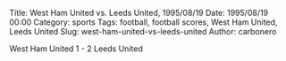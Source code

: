Title: West Ham United vs. Leeds United, 1995/08/19
Date: 1995/08/19 00:00
Category: sports
Tags: football, football scores, West Ham United, Leeds United
Slug: west-ham-united-vs-leeds-united
Author: carbonero


West Ham United 1 - 2 Leeds United
